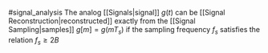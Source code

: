 #signal_analysis 
The analog [[Signals|signal]] $g(t)$ can be [[Signal Reconstruction|reconstructed]] exactly from the [[Signal Sampling|samples]] $g[m]=g(mT_{s})$ if the sampling frequency $f_{s}$ satisfies the relation $f_{s}\geq 2B$

